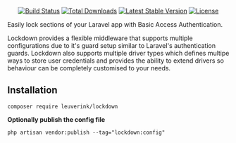 <p align="center">
    <a href="https://travis-ci.org/gwleuverink/lockdown"><img src="https://travis-ci.org/gwleuverink/lockdown.svg?branch=master" alt="Build Status"></a>
    <a href="https://packagist.org/packages/gwleuverink/lockdown"><img src="https://poser.pugx.org/gwleuverink/lockdown/d/total.svg" alt="Total Downloads"></a>
    <a href="https://packagist.org/packages/gwleuverink/lockdown"><img src="https://poser.pugx.org/gwleuverink/lockdown/v/stable.svg" alt="Latest Stable Version"></a>
    <a href="https://packagist.org/packages/gwleuverink/lockdown"><img src="https://poser.pugx.org/gwleuverink/lockdown/license.svg" alt="License"></a>
</p>

Easily lock sections of your Laravel app with Basic Access Authentication.

Lockdown provides a flexible middleware that supports multiple configurations due to it's guard setup similar to Laravel's authentication guards. Lockdown also supports multiple driver types which defines multipe ways to store user credentials and provides the ability to extend drivers so behaviour can be completely customised to your needs.

## Installation

`composer require leuverink/lockdown`

**Optionally publish the config file**

`php artisan vendor:publish --tag="lockdown:config"`
